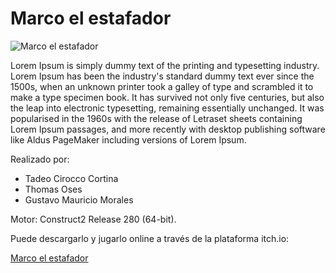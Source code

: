 # Marco el estafador

![Marco el estafador](https://img.itch.zone/aW1nLzkzMTY2MTYuanBn/315x250%23c/m%2F7vPG.jpg)


Lorem Ipsum is simply dummy text of the printing and typesetting industry. Lorem Ipsum has been the industry's standard dummy text ever since the 1500s, when an unknown printer took a galley of type and scrambled it to make a type specimen book. It has survived not only five centuries, but also the leap into electronic typesetting, remaining essentially unchanged. It was popularised in the 1960s with the release of Letraset sheets containing Lorem Ipsum passages, and more recently with desktop publishing software like Aldus PageMaker including versions of Lorem Ipsum.

Realizado por:
- Tadeo Cirocco Cortina
- Thomas Oses
- Gustavo Mauricio Morales  

Motor: Construct2 Release 280 (64-bit).

Puede descargarlo y jugarlo online a través de la plataforma itch.io:

[Marco el estafador](https://escueladavinci.itch.io/marco-el-estafador)

